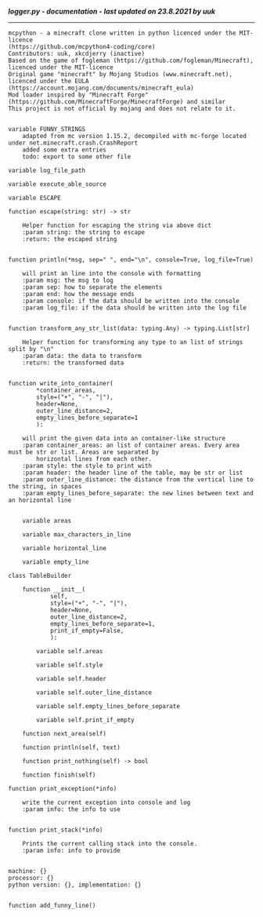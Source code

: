 ***logger.py - documentation - last updated on 23.8.2021 by uuk***
___

    mcpython - a minecraft clone written in python licenced under the MIT-licence 
    (https://github.com/mcpython4-coding/core)
    Contributors: uuk, xkcdjerry (inactive)
    Based on the game of fogleman (https://github.com/fogleman/Minecraft), licenced under the MIT-licence
    Original game "minecraft" by Mojang Studios (www.minecraft.net), licenced under the EULA
    (https://account.mojang.com/documents/minecraft_eula)
    Mod loader inspired by "Minecraft Forge" (https://github.com/MinecraftForge/MinecraftForge) and similar
    This project is not official by mojang and does not relate to it.


    variable FUNNY_STRINGS
        adapted from mc version 1.15.2, decompiled with mc-forge located under net.minecraft.crash.CrashReport
        added some extra entries
        todo: export to some other file

    variable log_file_path

    variable execute_able_source

    variable ESCAPE

    function escape(string: str) -> str
        
        Helper function for escaping the string via above dict
        :param string: the string to escape
        :return: the escaped string


    function println(*msg, sep=" ", end="\n", console=True, log_file=True)
        
        will print an line into the console with formatting
        :param msg: the msg to log
        :param sep: how to separate the elements
        :param end: how the message ends
        :param console: if the data should be written into the console
        :param log_file: if the data should be written into the log file


    function transform_any_str_list(data: typing.Any) -> typing.List[str]
        
        Helper function for transforming any type to an list of strings split by "\n"
        :param data: the data to transform
        :return: the transformed data


    function write_into_container(
            *container_areas,
            style=("+", "-", "|"),
            header=None,
            outer_line_distance=2,
            empty_lines_before_separate=1
            ):
        
        will print the given data into an container-like structure
        :param container_areas: an list of container areas. Every area must be str or list. Areas are separated by
            horizontal lines from each other.
        :param style: the style to print with
        :param header: the header line of the table, may be str or list
        :param outer_line_distance: the distance from the vertical line to the string, in spaces
        :param empty_lines_before_separate: the new lines between text and an horizontal line


        variable areas

        variable max_characters_in_line

        variable horizontal_line

        variable empty_line

    class TableBuilder

        function __init__(
                self,
                style=("+", "-", "|"),
                header=None,
                outer_line_distance=2,
                empty_lines_before_separate=1,
                print_if_empty=False,
                ):

            variable self.areas

            variable self.style

            variable self.header

            variable self.outer_line_distance

            variable self.empty_lines_before_separate

            variable self.print_if_empty

        function next_area(self)

        function println(self, text)

        function print_nothing(self) -> bool

        function finish(self)

    function print_exception(*info)
        
        write the current exception into console and log
        :param info: the info to use


    function print_stack(*info)
        
        Prints the current calling stack into the console.
        :param info: info to provide

    
    machine: {}
    processor: {}
    python version: {}, implementation: {}


    function add_funny_line()